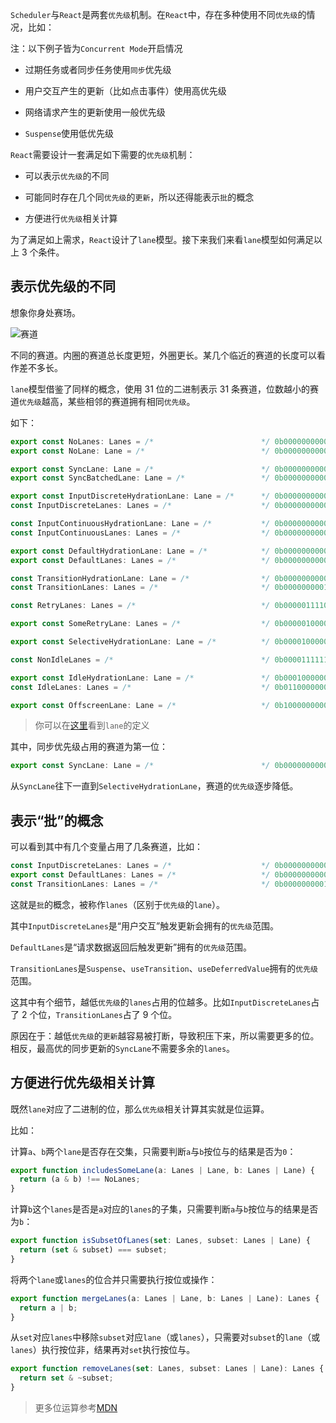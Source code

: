 `Scheduler`与`React`是两套`优先级`机制。在`React`中，存在多种使用不同`优先级`的情况，比如：

注：以下例子皆为`Concurrent Mode`开启情况

- 过期任务或者同步任务使用`同步`优先级

- 用户交互产生的更新（比如点击事件）使用高优先级

- 网络请求产生的更新使用一般优先级

- `Suspense`使用低优先级

`React`需要设计一套满足如下需要的`优先级`机制：

- 可以表示`优先级`的不同

- 可能同时存在几个同`优先级`的`更新`，所以还得能表示`批`的概念

- 方便进行`优先级`相关计算

为了满足如上需求，`React`设计了`lane`模型。接下来我们来看`lane`模型如何满足以上 3 个条件。

## 表示优先级的不同

想象你身处赛场。

![赛道](@assets/lane.png "赛道")

不同的赛道。内圈的赛道总长度更短，外圈更长。某几个临近的赛道的长度可以看作差不多长。

`lane`模型借鉴了同样的概念，使用 31 位的二进制表示 31 条赛道，位数越小的赛道`优先级`越高，某些相邻的赛道拥有相同`优先级`。

如下：

```js
export const NoLanes: Lanes = /*                        */ 0b0000000000000000000000000000000;
export const NoLane: Lane = /*                          */ 0b0000000000000000000000000000000;

export const SyncLane: Lane = /*                        */ 0b0000000000000000000000000000001;
export const SyncBatchedLane: Lane = /*                 */ 0b0000000000000000000000000000010;

export const InputDiscreteHydrationLane: Lane = /*      */ 0b0000000000000000000000000000100;
const InputDiscreteLanes: Lanes = /*                    */ 0b0000000000000000000000000011000;

const InputContinuousHydrationLane: Lane = /*           */ 0b0000000000000000000000000100000;
const InputContinuousLanes: Lanes = /*                  */ 0b0000000000000000000000011000000;

export const DefaultHydrationLane: Lane = /*            */ 0b0000000000000000000000100000000;
export const DefaultLanes: Lanes = /*                   */ 0b0000000000000000000111000000000;

const TransitionHydrationLane: Lane = /*                */ 0b0000000000000000001000000000000;
const TransitionLanes: Lanes = /*                       */ 0b0000000001111111110000000000000;

const RetryLanes: Lanes = /*                            */ 0b0000011110000000000000000000000;

export const SomeRetryLane: Lanes = /*                  */ 0b0000010000000000000000000000000;

export const SelectiveHydrationLane: Lane = /*          */ 0b0000100000000000000000000000000;

const NonIdleLanes = /*                                 */ 0b0000111111111111111111111111111;

export const IdleHydrationLane: Lane = /*               */ 0b0001000000000000000000000000000;
const IdleLanes: Lanes = /*                             */ 0b0110000000000000000000000000000;

export const OffscreenLane: Lane = /*                   */ 0b1000000000000000000000000000000;
```

> 你可以在[这里](https://github.com/facebook/react/blob/1fb18e22ae66fdb1dc127347e169e73948778e5a/packages/react-reconciler/src/ReactFiberLane.js#L77-L107)看到`lane`的定义

其中，同步优先级占用的赛道为第一位：

```js
export const SyncLane: Lane = /*                        */ 0b0000000000000000000000000000001;
```

从`SyncLane`往下一直到`SelectiveHydrationLane`，赛道的`优先级`逐步降低。

## 表示“批”的概念

可以看到其中有几个变量占用了几条赛道，比如：

```js
const InputDiscreteLanes: Lanes = /*                    */ 0b0000000000000000000000000011000;
export const DefaultLanes: Lanes = /*                   */ 0b0000000000000000000111000000000;
const TransitionLanes: Lanes = /*                       */ 0b0000000001111111110000000000000;
```

这就是`批`的概念，被称作`lanes`（区别于`优先级`的`lane`）。

其中`InputDiscreteLanes`是“用户交互”触发更新会拥有的`优先级`范围。

`DefaultLanes`是“请求数据返回后触发更新”拥有的`优先级`范围。

`TransitionLanes`是`Suspense`、`useTransition`、`useDeferredValue`拥有的`优先级`范围。

这其中有个细节，越低`优先级`的`lanes`占用的位越多。比如`InputDiscreteLanes`占了 2 个位，`TransitionLanes`占了 9 个位。

原因在于：越低`优先级`的`更新`越容易被打断，导致积压下来，所以需要更多的位。相反，最高优的同步更新的`SyncLane`不需要多余的`lanes`。

## 方便进行优先级相关计算

既然`lane`对应了二进制的位，那么`优先级`相关计算其实就是位运算。

比如：

计算`a`、`b`两个`lane`是否存在交集，只需要判断`a`与`b`按位与的结果是否为`0`：

```js
export function includesSomeLane(a: Lanes | Lane, b: Lanes | Lane) {
  return (a & b) !== NoLanes;
}
```

计算`b`这个`lanes`是否是`a`对应的`lanes`的子集，只需要判断`a`与`b`按位与的结果是否为`b`：

```js
export function isSubsetOfLanes(set: Lanes, subset: Lanes | Lane) {
  return (set & subset) === subset;
}
```

将两个`lane`或`lanes`的位合并只需要执行按位或操作：

```js
export function mergeLanes(a: Lanes | Lane, b: Lanes | Lane): Lanes {
  return a | b;
}
```

从`set`对应`lanes`中移除`subset`对应`lane`（或`lanes`），只需要对`subset`的`lane`（或`lanes`）执行按位非，结果再对`set`执行按位与。

```js
export function removeLanes(set: Lanes, subset: Lanes | Lane): Lanes {
  return set & ~subset;
}
```

> 更多位运算参考[MDN](https://developer.mozilla.org/zh-CN/docs/Web/JavaScript/Reference/Operators/Bitwise_Operators)
